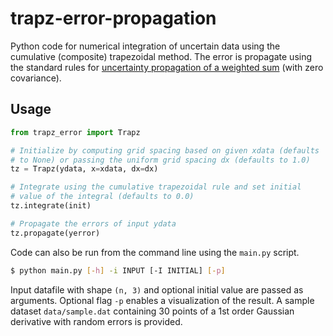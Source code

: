 # trapz-error-propagation

Python code for numerical integration of uncertain data using the cumulative (composite) trapezoidal method. The error is propagate using the standard rules for [uncertainty propagation of a weighted sum](https://en.wikipedia.org/wiki/Propagation_of_uncertainty#Example_formulae) (with zero covariance).

## Usage

```python
from trapz_error import Trapz

# Initialize by computing grid spacing based on given xdata (defaults 
# to None) or passing the uniform grid spacing dx (defaults to 1.0)
tz = Trapz(ydata, x=xdata, dx=dx)

# Integrate using the cumulative trapezoidal rule and set initial 
# value of the integral (defaults to 0.0)
tz.integrate(init)

# Propagate the errors of input ydata
tz.propagate(yerror)
```

Code can also be run from the command line using the ```main.py``` script.

```bash
$ python main.py [-h] -i INPUT [-I INITIAL] [-p]
```

Input datafile with shape ```(n, 3)``` and optional initial value are passed as arguments. Optional flag ```-p``` enables a visualization of the result. A sample dataset ```data/sample.dat``` containing 30 points of a 1st order Gaussian derivative with random errors is provided.
